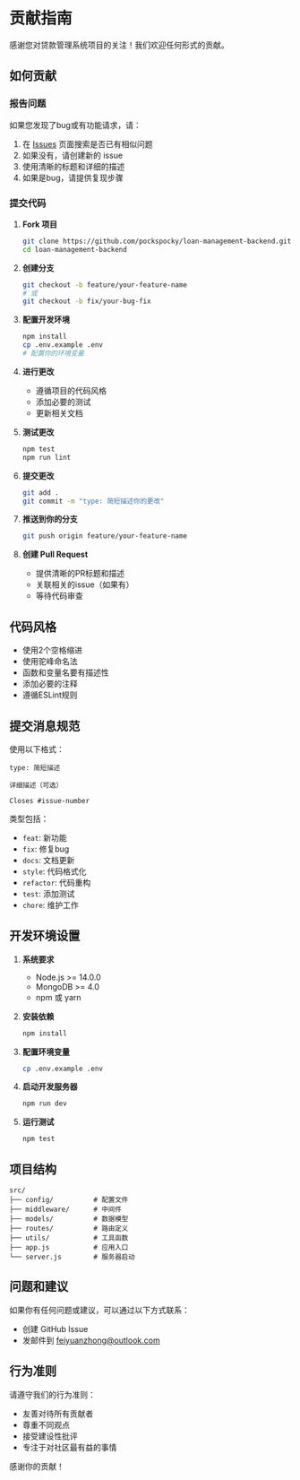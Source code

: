 # 贡献指南

感谢您对贷款管理系统项目的关注！我们欢迎任何形式的贡献。

## 如何贡献

### 报告问题

如果您发现了bug或有功能请求，请：

1. 在 [Issues](../../issues) 页面搜索是否已有相似问题
2. 如果没有，请创建新的 issue
3. 使用清晰的标题和详细的描述
4. 如果是bug，请提供复现步骤

### 提交代码

1. **Fork 项目**
   ```bash
   git clone https://github.com/pockspocky/loan-management-backend.git
   cd loan-management-backend
   ```

2. **创建分支**
   ```bash
   git checkout -b feature/your-feature-name
   # 或
   git checkout -b fix/your-bug-fix
   ```

3. **配置开发环境**
   ```bash
   npm install
   cp .env.example .env
   # 配置你的环境变量
   ```

4. **进行更改**
   - 遵循项目的代码风格
   - 添加必要的测试
   - 更新相关文档

5. **测试更改**
   ```bash
   npm test
   npm run lint
   ```

6. **提交更改**
   ```bash
   git add .
   git commit -m "type: 简短描述你的更改"
   ```

7. **推送到你的分支**
   ```bash
   git push origin feature/your-feature-name
   ```

8. **创建 Pull Request**
   - 提供清晰的PR标题和描述
   - 关联相关的issue（如果有）
   - 等待代码审查

## 代码风格

- 使用2个空格缩进
- 使用驼峰命名法
- 函数和变量名要有描述性
- 添加必要的注释
- 遵循ESLint规则

## 提交消息规范

使用以下格式：

```
type: 简短描述

详细描述（可选）

Closes #issue-number
```

类型包括：
- `feat`: 新功能
- `fix`: 修复bug
- `docs`: 文档更新
- `style`: 代码格式化
- `refactor`: 代码重构
- `test`: 添加测试
- `chore`: 维护工作

## 开发环境设置

1. **系统要求**
   - Node.js >= 14.0.0
   - MongoDB >= 4.0
   - npm 或 yarn

2. **安装依赖**
   ```bash
   npm install
   ```

3. **配置环境变量**
   ```bash
   cp .env.example .env
   ```

4. **启动开发服务器**
   ```bash
   npm run dev
   ```

5. **运行测试**
   ```bash
   npm test
   ```

## 项目结构

```
src/
├── config/          # 配置文件
├── middleware/      # 中间件
├── models/          # 数据模型
├── routes/          # 路由定义
├── utils/           # 工具函数
├── app.js           # 应用入口
└── server.js        # 服务器启动
```

## 问题和建议

如果你有任何问题或建议，可以通过以下方式联系：

- 创建 GitHub Issue
- 发邮件到 feiyuanzhong@outlook.com

## 行为准则

请遵守我们的行为准则：

- 友善对待所有贡献者
- 尊重不同观点
- 接受建设性批评
- 专注于对社区最有益的事情

感谢你的贡献！ 